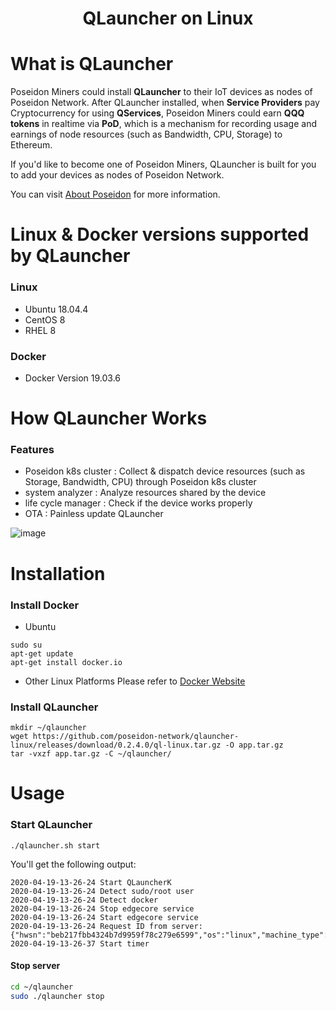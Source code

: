<h1 align="center">QLauncher on Linux</h1>

# What is QLauncher
Poseidon Miners could install **QLauncher** to their IoT devices as nodes of Poseidon Network. After QLauncher installed, when **Service Providers** pay Cryptocurrency for using **QServices**, Poseidon Miners could earn **QQQ tokens** in realtime via **PoD**, which is a mechanism for recording usage and earnings of node resources (such as Bandwidth, CPU, Storage) to Ethereum.

If you'd like to become one of Poseidon Miners, QLauncher is built for you to add your devices as nodes of Poseidon Network.

You can visit [About Poseidon](https://poseidon.network) for more information.

# Linux & Docker versions supported by QLauncher
### Linux
* Ubuntu 18.04.4
* CentOS 8
* RHEL 8

### Docker
* Docker Version 19.03.6


# How QLauncher Works
### Features
* Poseidon k8s cluster : Collect & dispatch device resources (such as Storage, Bandwidth, CPU) through Poseidon k8s cluster
* system analyzer : Analyze resources shared by the device
* life cycle manager : Check if the device works properly
* OTA : Painless update QLauncher

![image](https://github.com/poseidon-network/qlauncher-linux/blob/master/diagram2.1.png?raw=true "QL diagram")


# Installation
### Install Docker
* Ubuntu
```
sudo su
apt-get update
apt-get install docker.io
```

* Other Linux Platforms
Please refer to [Docker Website](https://docs.docker.com/engine/install/)

### Install QLauncher
```
mkdir ~/qlauncher
wget https://github.com/poseidon-network/qlauncher-linux/releases/download/0.2.4.0/ql-linux.tar.gz -O app.tar.gz
tar -vxzf app.tar.gz -C ~/qlauncher/
```

# Usage
### Start QLauncher
```cd ~/qlauncher
./qlauncher.sh start
```
You'll get the following output:
```
2020-04-19-13-26-24 Start QLauncherK
2020-04-19-13-26-24 Detect sudo/root user
2020-04-19-13-26-24 Detect docker
2020-04-19-13-26-24 Stop edgecore service
2020-04-19-13-26-24 Start edgecore service
2020-04-19-13-26-24 Request ID from server: {"hwsn":"beb217fbb4324b7d9959f78c279e6599","os":"linux","machine_type":"x86_64"}
2020-04-19-13-26-37 Start timer
```




#### Stop server
```bash
cd ~/qlauncher
sudo ./qlauncher stop
```
